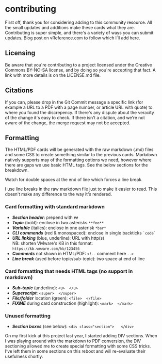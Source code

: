 # contributing
First off, thank you for considering adding to this community resource. All the small updates and additions make these cards what they are.  Contributing is super simple, and there's a variety of ways you can submit updates. Blog post on vReference.com to follow which I'll add here.

## Licensing
Be aware that you're contributing to a project licensed under the Creative Commons BY-NC-SA license, and by doing so you're accepting that fact. A link with more details is on the LICENSE.md file.

## Citations
If you can, please drop in the Git Commit message a specific link (for example a URL to a PDF with a page number, or article URL with quote) to where you found the discrepency.  If there's any dispute about the veracity of the change it's easy to check. If there isn't a citation, and we're not aware of the change, the merge request may not be accepted.

## Formatting
The HTML/PDF cards will be generated with the raw markdown (.md) files and some CSS to create something similar to the previous cards.  Markdown natively supports may of the formatting options we need, however where there are gaps we use basic HTML tags.  See the below sections for the breakdown.

Watch for double spaces at the end of line which forces a line break.

I use line breaks in the raw markdown file just to make it easier to read. This doesn't make any difference to the way it's rendered. 

### Card formatting with standard markdown
- ***Section header***:       			            prepend with ```##```
- ***Topic*** (bold):           	                enclose in two asterisks ```**foo**```
- ***Variable*** (italics):               		    enclose in one asterisk ```*bar*```
- ***CLI commands*** (red & monospaced):  		    enclose in single backticks ``` `code` ```
- ***URL linking*** (blue, underline):    		    URL with http(s)  
NB: shorten VMware's KB in this format: 	        ```https://kb.vmware.com/kb/123456```
- ***Comments*** not shown in HTML/PDF:			    ```<!--``` comment here ```-->```
- ***Line break*** (used before topic/sub-topic):   two space at end of line

### Card formatting that needs HTML tags (no support in markdown)
- ***Sub-topic*** (underline):            			```<u>  </u>```  
- ***Superscript***:                      			```<super>  </super>```  
- ***File/folder*** location (green):     			```<file>  </file>```  
- ***FIXME*** during card construction (highlight):	```<mark>  </mark>```  


### Unused formatting
- ***Section boxes*** (see below): 			        ```<div class="section">   </div>```

On my first kick at this project last year, I started adding DIV sections. When I was playing around with the markdown to PDF conversion, the DIV sectioning allowed me to create special formatting with some CSS tricks. I’ve left them in some sections on this reboot and will re-evaluate their usefulness shortly.